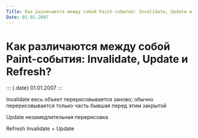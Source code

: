 ```yaml
---
Title: Как различаются между собой Paint-события: Invalidate, Update и Refresh?
Date: 01.01.2007
---
```



Как различаются между собой Paint-события: Invalidate, Update и Refresh?
========================================================================

::: {.date}
01.01.2007
:::

Invalidate весь объект перерисовывается заново; обычно перерисовывается
только часть бывшая перед этим закрытой

Update незамедлительная перерисовка

Refresh  Invalidate + Update
